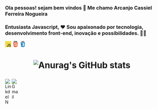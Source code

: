 ### Ola pessoas! sejam bem vindos 👋 Me chamo Arcanjo Cassiel Ferreira Nogueira
<!--Busco sempre me desafiar para me manter evoluindo, tanto de maneira profissional como pessoal, cumprir as metas que me proponho é um ótimo combustível para me manter motivado.-->


### Entusiasta Javascript, ❤ Sou apaixonado por tecnologia, desenvolvimento front-end, inovação e possibilidades. 🎯🚀



<code><img height="20" src="https://raw.githubusercontent.com/github/explore/80688e429a7d4ef2fca1e82350fe8e3517d3494d/topics/javascript/javascript.png"></code>
<code><img height="20" src="https://raw.githubusercontent.com/github/explore/80688e429a7d4ef2fca1e82350fe8e3517d3494d/topics/html/html.png"></code>
<code><img height="20" src="https://raw.githubusercontent.com/github/explore/80688e429a7d4ef2fca1e82350fe8e3517d3494d/topics/css/css.png"></code>

<h1 align="center">

![Anurag's GitHub stats](https://github-readme-stats.vercel.app/api?username=Arcanjo32cassiel&show_icons=true&theme=prussian)
  
<!--   [![Top Langs](https://github-readme-stats.vercel.app/api/top-langs/?username=Arcanjo32cassiel&langs_count=8)](https://github.com/anuraghazra/github-readme-stats) -->


</h1>


  <a target="_blank" href="https://www.linkedin.com/in/arcanjo-cassiel-b0278b1a7/">
  <img align="left" alt="LinkdeIN" width="22px" src="https://cdn.jsdelivr.net/npm/simple-icons@v3/icons/linkedin.svg" />
  </a>
  <a target="_blank" href="mailto:arcanjocassiel687@gmail.com">
  <img align="left" alt="Gmail" width="22px" src="https://cdn.jsdelivr.net/npm/simple-icons@v3/icons/gmail.svg" />
  </a>

<!-- /////// -->





